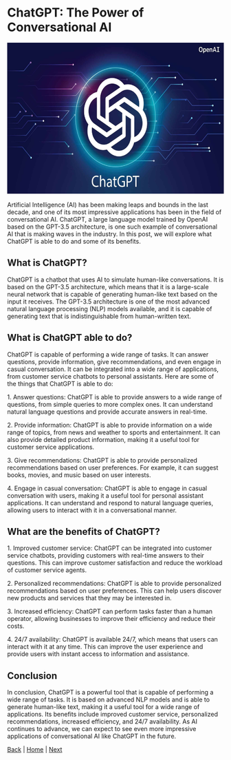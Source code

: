 # ChatGPT: The Power of Conversational AI

<img src="chat.jpg" style="width:6.5in;height:3.65625in" />

Artificial Intelligence (AI) has been making leaps and bounds in the
last decade, and one of its most impressive applications has been in the
field of conversational AI. ChatGPT, a large language model trained by
OpenAI based on the GPT-3.5 architecture, is one such example of
conversational AI that is making waves in the industry. In this post, we
will explore what ChatGPT is able to do and some of its benefits.

## What is ChatGPT?

ChatGPT is a chatbot that uses AI to simulate human-like conversations.
It is based on the GPT-3.5 architecture, which means that it is a
large-scale neural network that is capable of generating human-like text
based on the input it receives. The GPT-3.5 architecture is one of the
most advanced natural language processing (NLP) models available, and it
is capable of generating text that is indistinguishable from
human-written text.

## What is ChatGPT able to do?

ChatGPT is capable of performing a wide range of tasks. It can answer
questions, provide information, give recommendations, and even engage in
casual conversation. It can be integrated into a wide range of
applications, from customer service chatbots to personal assistants.
Here are some of the things that ChatGPT is able to do:

1\. Answer questions: ChatGPT is able to provide answers to a wide range
of questions, from simple queries to more complex ones. It can
understand natural language questions and provide accurate answers in
real-time.

2\. Provide information: ChatGPT is able to provide information on a
wide range of topics, from news and weather to sports and entertainment.
It can also provide detailed product information, making it a useful
tool for customer service applications.

3\. Give recommendations: ChatGPT is able to provide personalized
recommendations based on user preferences. For example, it can suggest
books, movies, and music based on user interests.

4\. Engage in casual conversation: ChatGPT is able to engage in casual
conversation with users, making it a useful tool for personal assistant
applications. It can understand and respond to natural language queries,
allowing users to interact with it in a conversational manner.

## What are the benefits of ChatGPT?

1\. Improved customer service: ChatGPT can be integrated into customer
service chatbots, providing customers with real-time answers to their
questions. This can improve customer satisfaction and reduce the
workload of customer service agents.

2\. Personalized recommendations: ChatGPT is able to provide
personalized recommendations based on user preferences. This can help
users discover new products and services that they may be interested in.

3\. Increased efficiency: ChatGPT can perform tasks faster than a human
operator, allowing businesses to improve their efficiency and reduce
their costs.

4\. 24/7 availability: ChatGPT is available 24/7, which means that users
can interact with it at any time. This can improve the user experience
and provide users with instant access to information and assistance.

## Conclusion

In conclusion, ChatGPT is a powerful tool that is capable of performing
a wide range of tasks. It is based on advanced NLP models and is able to
generate human-like text, making it a useful tool for a wide range of
applications. Its benefits include improved customer service,
personalized recommendations, increased efficiency, and 24/7
availability. As AI continues to advance, we can expect to see even more
impressive applications of conversational AI like ChatGPT in the future.

[Back](/promptdoc.md)   |   [Home](/index.md)   |   [Next](/)
